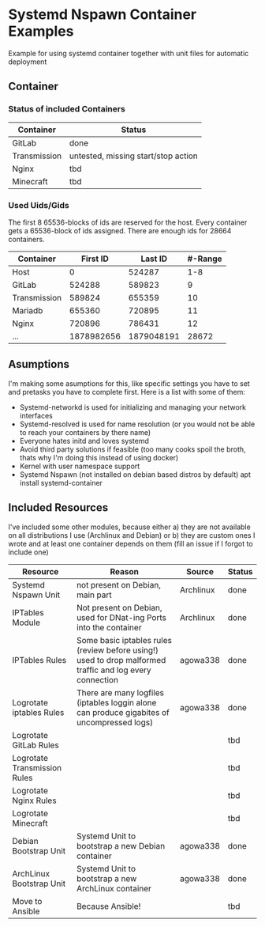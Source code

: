 # Systemd Nspawn Container Examples
Example for using systemd container together with unit files for automatic deployment

## Container
### Status of included Containers
|Container|Status|
|-----|-----|
|GitLab|done|
|Transmission|untested, missing start/stop action|
|Nginx|tbd|
|Minecraft|tbd|

### Used Uids/Gids
The first 8 65536-blocks of ids are reserved for the host.
Every container gets a 65536-block of ids assigned.
There are enough ids for 28664 containers.

|Container|First ID|Last ID|#-Range|
|-----|-----|-----|-----|
|Host|0|524287|1-8|
|GitLab|524288|589823|9|
|Transmission|589824|655359|10|
|Mariadb|655360|720895|11|
|Nginx|720896|786431|12|
|...|1878982656|1879048191|28672|

## Asumptions
I'm making some asumptions for this, like specific settings you have to set and pretasks you have to complete first.
Here is a list with some of them:
 - Systemd-networkd is used for initializing and managing your network interfaces
 - Systemd-resolved is used for name resolution (or you would not be able to reach your containers by there name)
 - Everyone hates initd and loves systemd
 - Avoid third party solutions if feasible (too many cooks spoil the broth, thats why I'm doing this instead of using docker)
 - Kernel with user namespace support
 - Systemd Nspawn (not installed on debian based distros by default) apt install systemd-container

## Included Resources
I've included some other modules, because either
a) they are not available on all distributions I use (Archlinux and Debian)
or
b) they are custom ones I wrote and at least one container depends on them (fill an issue if I forgot to include one)

|Resource|Reason|Source|Status|
|-----|-----|-----|-----|
|Systemd Nspawn Unit|not present on Debian, main part|Archlinux|done|
|IPTables Module|Not present on Debian, used for DNat-ing Ports into the container|Archlinux|done|
|IPTables Rules|Some basic iptables rules (review before using!) used to drop malformed traffic and log every connection|agowa338|done|
|Logrotate iptables Rules|There are many logfiles (iptables loggin alone can produce gigabites of uncompressed logs)|agowa338|done|
|Logrotate GitLab Rules|||tbd|
|Logrotate Transmission Rules|||tbd|
|Logrotate Nginx Rules|||tbd|
|Logrotate Minecraft|||tbd|
|Debian Bootstrap Unit|Systemd Unit to bootstrap a new Debian container|agowa338|done|
|ArchLinux Bootstrap Unit|Systemd Unit to bootstrap a new ArchLinux container|agowa338|done|
|Move to Ansible|Because Ansible!||tbd|
